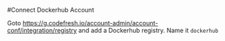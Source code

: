 #Connect Dockerhub Account

Goto https://g.codefresh.io/account-admin/account-conf/integration/registry and add a Dockerhub registry. Name it `dockerhub`